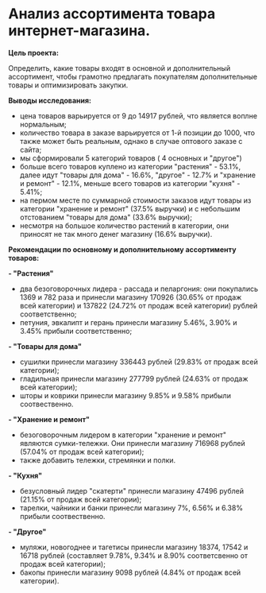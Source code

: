 # Анализ ассортимента товара интернет-магазина.

**</b>Цель проекта:</b>**

Определить, какие товары входят в основной и дополнительный ассортимент, чтобы грамотно предлагать покупателям дополнительные товары и оптимизировать закупки.

**</b>Выводы исследования:</b>**
- цена товаров варьируется от 9 до 14917 рублей, что является воплне нормальным;
- количество товара в заказе варьируется от 1-й позиции до 1000, что также может быть реальным, однако в случае оптового заказе с сайта;
- мы сформировали 5 категорий товаров ( 4 основных и "другое")
- больше всего товаров куплено из категории "растения" - 53.1%, далее идут "товары для дома" - 16.6%, "другое" - 12.7% и "хранение и ремонт" - 12.1%, меньше всего товаров из категории "кухня" - 5.41%;
- на пермом месте по суммарной стоимости заказов идут товары из категории "хранение и ремонт" (37.5% выручки) и с небольшим отстованием "товары для дома" (33.6% выручки);
- несмотря на большое количество растений в категории, они приносят не так много денег магазину (16.6% выручки).

**</b>Рекомендации по основному и дополнительному ассортименту товаров:</b>**

**- "Растения"**
 - два безоговорочных лидера - рассада и пеларгония: они покупались 1369 и 782 раза и принесли магазину 170926 (30.65% от продаж всей категории) и 137822 (24.72% от продаж всей категории) рублей соответственно;
 - петуния, эвкалипт и герань принесли магазину 5.46%, 3.90% и 3.45% прибыли соответственно;

**- "Товары для дома"**
 - сушилки принесли магазину 336443 рублей (29.83% от продаж всей категории);
 - гладильная принесли магазину 277799 рублей (24.63% от продаж всей категории);
 - шторы и коврики принесли магазину 9.85% и 9.58% прибыли соотвественно.

**- "Хранение и ремонт"**
 - безоговорочным лидером в категории "хранение и ремонт" являются сумки-тележки. Они принесли магазину 716968 рублей (57.04% от продаж всей категории);
 - также добавить тележки, стремянки и полки.

**- "Кухня"**
 - безусловный лидер "скатерти" принесли магазину 47496 рублей (21.15% от продаж всей категории);
 - тарелки, чайники и банки принесли магазину 7%, 6.56% и 6.38% прибыли соотвественно.

**- "Другое"**
 - муляжи, новогоднее и тагетисы принесли магазину 18374, 17542 и 16718 рублей (составляет 9.78%, 9.34% и 8.90% соответсвенно от продаж всей категории);
 - бакопы принесли магазину 9098 рублей (4.84% от продаж всей категории).
